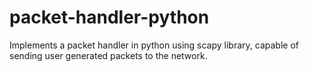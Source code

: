 # packet-handler-python
Implements a packet handler in python using scapy library, capable of sending user generated packets to the network. 
